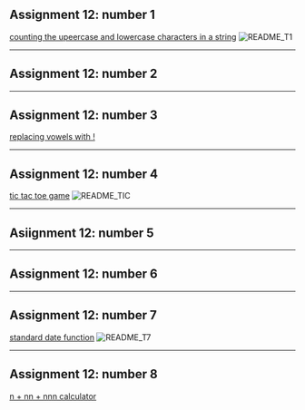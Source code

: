 ## Assignment 12: number 1
[counting the upeercase and lowercase characters in a string](https://github.com/Tahahokmabadi/python_assignments/blob/main/Assignment_12/t1-upper_and_lower_counter.py)
![README_T1](https://github.com/Tahahokmabadi/python_assignments/assets/137491279/6d98c259-7fd0-4200-a74a-e4f071e1c4ba)
__________
## Assignment 12: number 2
[]()

__________
## Assignment 12: number 3
[replacing vowels with !](https://github.com/Tahahokmabadi/python_assignments/blob/main/Assignment_12/t3_vowels.py)
__________
## Assignment 12: number 4
[tic tac toe game](https://github.com/Tahahokmabadi/python_assignments/blob/main/Assignment_12/t4_tic_tac_toe.py)
![README_TIC](https://github.com/Tahahokmabadi/python_assignments/assets/137491279/d6e81caf-1690-4ab0-8e47-a0bf9c608c3c)
__________
## Asiignment 12: number 5
[]()

__________
## Assignment 12: number 6
[]()

__________
## Assignment 12: number 7
[standard date function](https://github.com/Tahahokmabadi/python_assignments/blob/main/Assignment_12/t7_standard_date.py)
![README_T7](https://github.com/Tahahokmabadi/python_assignments/assets/137491279/ebb7d5b3-1990-4154-b0ef-1f9995a19c8c)
__________
## Assignment 12: number 8
[n + nn + nnn calculator](https://github.com/Tahahokmabadi/python_assignments/blob/main/Assignment_12/t8_n.py)
